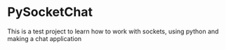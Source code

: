 # PySocketChat

This is a test project to learn how to work with sockets, using python and making a chat application